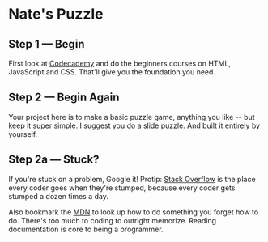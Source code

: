 # Nate's Puzzle

## Step 1 — Begin

First look at [Codecademy](https://www.codecademy.com/) and do the beginners courses on HTML, JavaScript and CSS. That'll give you the foundation you need.

## Step 2 — Begin Again

Your project here is to make a basic puzzle game, anything you like -- but keep it super simple. I suggest you do a slide puzzle. And built it entirely by yourself.

## Step 2a — Stuck?

If you're stuck on a problem, Google it! Protip: [Stack Overflow](https://stackoverflow.com/) is the place every coder goes when they're stumped, because every coder gets stumped a dozen times a day.

Also bookmark the [MDN](https://developer.mozilla.org/en-US/) to look up how to do something you forget how to do. There's too much to coding to outright memorize. Reading documentation is core to being a programmer.
